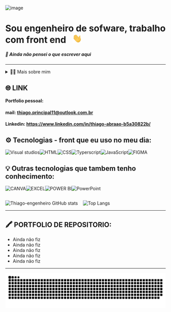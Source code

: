 ![image](https://github.com/Thiago-engenheiro/Thiago-engenheiro/blob/main/Imagens/Blue%20Modern%20Illustrative%20Gaming%20Influencer%20YouTube%20Channel%20Art%20(1).png?raw=true)

<h1>Sou engenheiro de sofware, trabalho com front end &nbsp <img src="https://raw.githubusercontent.com/ABSphreak/ABSphreak/master/gifs/Hi.gif" width="30px"></h1>

##### 📝 Ainda não pensei o que escrever aqui

---

<!-- Dropdown -->
<details>
  <summary>👨‍💻 Mais sobre mim</summary>

  - 💬 Ainda não fiz

  - ⚡ Ainda não fiz \o/
</details>


## 🌐 LINK 

#### Portfolio pessoal:
#### mail: thiago.principal11@outlook.com.br
#### Linkedin: https://www.linkedin.com/in/thiago-abraao-b5a30822b/

## ⚙️ Tecnologias - front que eu uso no meu dia:

![Visual studios](https://img.shields.io/badge/Visual_Studio_Code-0078D4?style=for-the-badge&logo=visual%20studio%20code&logoColor=white)![HTML](https://img.shields.io/badge/HTML5-E34F26?style=for-the-badge&logo=html5&logoColor=white)![CSS](https://img.shields.io/badge/CSS-239120?&style=for-the-badge&logo=css3&logoColor=white)![Typerscript](https://img.shields.io/badge/TypeScript-007ACC?style=for-the-badge&logo=typescript&logoColor=white)![JavaScript](https://img.shields.io/badge/JavaScript-F7DF1E?style=for-the-badge&logo=javascript&logoColor=black)![FIGMA](https://img.shields.io/badge/Figma-F24E1E?style=for-the-badge&logo=figma&logoColor=white)

## 💡 Outras tecnologias que tambem tenho conhecimento:

![CANVA](https://img.shields.io/badge/Canva-%2300C4CC.svg?&style=for-the-badge&logo=Canva&logoColor=white)![EXCEL](https://img.shields.io/badge/Microsoft_Excel-217346?style=for-the-badge&logo=microsoft-excel&logoColor=white)![POWER BI](https://img.shields.io/badge/Power_Bi-F7DF1E?style=for-the-badge&logo=microsoft-excel&logoColor=black)![PowerPoint](https://img.shields.io/badge/Microsoft_PowerPoint-B7472A?style=for-the-badge&logo=microsoft-powerpoint&logoColor=white)

##
![Thiago-engenheiro GitHub stats](https://github-readme-stats.vercel.app/api?username=Thiago-engenheiro&show_icons=true&theme=dracula)&nbsp;&nbsp;&nbsp;&nbsp;![Top Langs](https://github-readme-stats.vercel.app/api/top-langs/?username=Thiago-engenheiro&layout=compact&theme=dracula)

---
## 🖍 PORTFOLIO DE REPOSITORIO:

- Ainda não fiz
- Ainda não fiz
- Ainda não fiz
- Ainda não fiz
- Ainda não fiz

---
<picture>
  <source
    media="(prefers-color-scheme: dark)"
    srcset="https://raw.githubusercontent.com/platane/snk/output/github-contribution-grid-snake-dark.svg"
  />
  <source
    media="(prefers-color-scheme: light)"
    srcset="https://raw.githubusercontent.com/platane/snk/output/github-contribution-grid-snake.svg"
  />
  <img
    alt="github contribution grid snake animation"
    src="https://raw.githubusercontent.com/platane/snk/output/github-contribution-grid-snake.svg"
  />
</picture>
